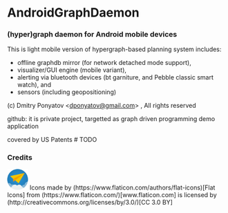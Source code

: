 # AndroidGraphDaemon
### (hyper)graph daemon for Android mobile devices

This is light mobile version of hypergraph-based planning system includes:

- offline graphdb mirror (for network detached mode support),
- visualizer/GUI engine (mobile variant),
- alerting via bluetooth devices (bt garniture, and Pebble classic smart watch), and 
- sensors (including geopositioning)

(c) Dmitry Ponyatov <<dponyatov@gmail.com>> , All rights reserved

github: it is private project, targetted as graph driven programming demo application

covered by US Patents # TODO

### Credits

<img src="icon/paper-plane.svg" width="48">
Icons made by (https://www.flaticon.com/authors/flat-icons)[Flat Icons]
from (https://www.flaticon.com/)[www.flaticon.com]
is licensed by (http://creativecommons.org/licenses/by/3.0/)[CC 3.0 BY]
